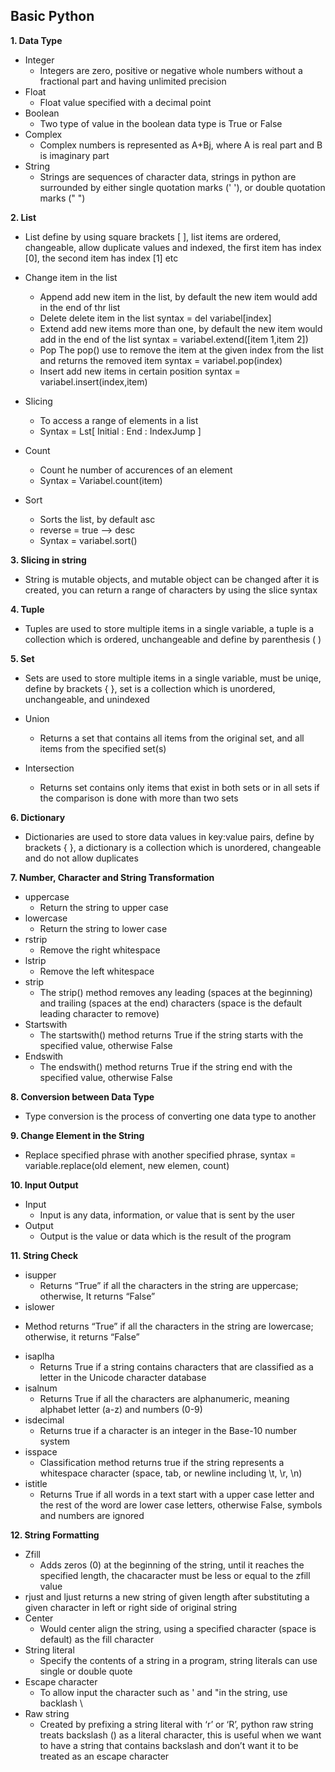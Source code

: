 ## Basic Python

**1. Data Type**
- Integer
  * Integers are zero, positive or negative whole numbers without a fractional part and having unlimited precision
- Float
  * Float value specified with a decimal point
- Boolean
  * Two type of value in the boolean data type is True or False
- Complex
  * Complex numbers is represented as A+Bj, where A is real part and B is imaginary part
- String
  * Strings are sequences of character data, strings in python are surrounded by either single quotation marks (' '), or double quotation marks (" ")

**2. List**
- List define by using square brackets [ ], list items are ordered, changeable, allow duplicate values and indexed, the first item has index [0], the second item has index [1] etc

- Change item in the list
  * Append
    add new item in the list, by default the new item would add in the end of thr list
  * Delete
    delete item in the list
    syntax = del variabel[index]
  * Extend
    add new items more than one, by default the new item would add in the end of the list
    syntax = variabel.extend([item 1,item 2])
  * Pop
    The pop() use to remove the item at the given index from the list and returns the removed item
    syntax = variabel.pop(index)
  * Insert
    add new items in certain position
    syntax = variabel.insert(index,item)
- Slicing
  * To access a range of elements in a list
  * Syntax = Lst[ Initial : End : IndexJump ]
- Count
  * Count he number of accurences of an element
  * Syntax = Variabel.count(item)
- Sort
  * Sorts the list, by default asc
  * reverse = true --> desc
  * Syntax = variabel.sort()

**3. Slicing in string**
- String is mutable objects, and mutable object can be changed after it is created, you can return a range of characters by using the slice syntax

**4. Tuple**
- Tuples are used to store multiple items in a single variable, a tuple is a collection which is ordered, unchangeable and define by parenthesis ( )

**5. Set**
- Sets are used to store multiple items in a single variable, must be uniqe, define by brackets { }, set is a collection which is unordered, unchangeable, and unindexed

- Union
  * Returns a set that contains all items from the original set, and all items from the specified set(s)

- Intersection
  * Returns set contains only items that exist in both sets or in all sets if the comparison is done with more than two sets

**6. Dictionary**
- Dictionaries are used to store data values in key:value pairs, define by brackets { }, a dictionary is a collection which is unordered, changeable and do not allow duplicates

**7. Number, Character and String Transformation**
- uppercase
  * Return the string to upper case
- lowercase
  * Return the string to lower case
- rstrip
  * Remove the right whitespace
- lstrip
  * Remove the left whitespace
- strip
  * The strip() method removes any leading (spaces at the beginning) and trailing (spaces at the end) characters (space is the default leading character to remove)
- Startswith
  * The startswith() method returns True if the string starts with the specified value, otherwise False
- Endswith
  * The endswith() method returns True if the string end with the specified value, otherwise False

**8. Conversion between Data Type**
- Type conversion is the process of converting one data type to another

**9. Change Element in the String**
- Replace specified phrase with another specified phrase, syntax = variable.replace(old element, new elemen, count)

**10. Input Output**
- Input
  * Input is any data, information, or value that is sent by the user
- Output
  * Output is the value or data which is the result of the program

**11. String Check**
- isupper
  * Returns “True” if all the characters in the string are uppercase; otherwise, It returns “False”
- islower
 * Method returns “True” if all the characters in the string are lowercase; otherwise, it returns “False”
- isaplha
  * Returns True if a string contains characters that are classified as a letter in the Unicode character database
- isalnum
  * Returns True if all the characters are alphanumeric, meaning alphabet letter (a-z) and numbers (0-9)
- isdecimal
  * Returns true if a character is an integer in the Base-10 number system
- isspace
  * Classification method returns true if the string represents a whitespace character (space, tab, or newline including \t, \r, \n)
- istitle
  * Returns True if all words in a text start with a upper case letter and the rest of the word are lower case letters, otherwise False, symbols and numbers are ignored

**12. String Formatting**
- Zfill
  * Adds zeros (0) at the beginning of the string, until it reaches the specified length, the chacaracter must be less or equal to the zfill value
- rjust and ljust
returns a new string of given length after substituting a given character in left or right side of original string
- Center
  * Would center align the string, using a specified character (space is default) as the fill character
- String literal
  * Specify the contents of a string in a program, string literals can use single or double quote
- Escape character
  * To allow input the character such as ' and "in the string, use backlash \
- Raw string
  * Created by prefixing a string literal with ‘r’ or ‘R’, python raw string treats backslash () as a literal character, this is useful when we want to have a string that contains backslash and don’t want it to be treated as an escape character

    

